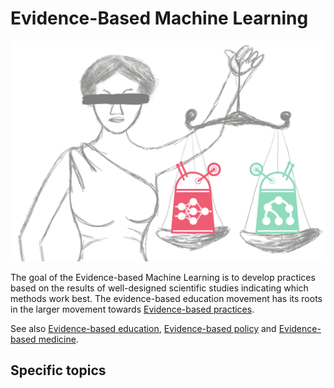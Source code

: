 # Evidence-Based Machine Learning

<center><img width=800 src="temida.png"></center>

The goal of the Evidence-based Machine Learning is to develop practices based on the results of well-designed scientific studies indicating which methods work best. The evidence-based education movement has its roots in the larger movement towards <a href="https://en.wikipedia.org/wiki/Evidence-based_practice">Evidence-based practices</a>.

See also <a href="https://en.wikipedia.org/wiki/Evidence-based_education">Evidence-based education</a>, <a href="https://en.wikipedia.org/wiki/Evidence-based_policy">Evidence-based policy</a> and <a href="https://en.wikipedia.org/wiki/Evidence-based_medicine">Evidence-based medicine</a>.

## Specific topics


